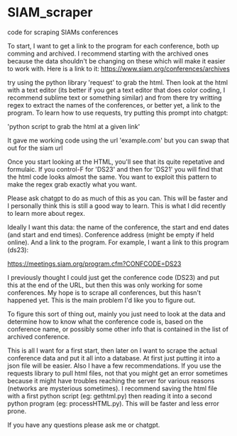 # SIAM_scraper
code for scraping SIAMs conferences

To start, I want to get a link to the program for each conference, both up comming and archived. I recommend starting with the archived ones because the data shouldn't be changing on these which will make it easier to work with. Here is a link to it:
https://www.siam.org/conferences/archives

try using the python library 'request' to grab the html. Then look at the html with a text editor (its better if you get a text editor that does color coding, I recommend sublime text or something similar) and from there try writting regex to extract the names of the conferences, or better yet, a link to the program. To learn how to use requests, try putting this prompt into chatgpt:

'python script to grab the html at a given link'

It gave me working code using the url 'example.com' but you can swap that out for the siam url

Once you start looking at the HTML, you'll see that its quite repetative and formulaic. If you control-F for 'DS23' and then for 'DS21' you will find that the html code looks almost the same. You want to exploit this pattern to make the regex grab exactly what you want.

Please ask chatgpt to do as much of this as you can. This will be faster and I personally think this is still a good way to learn. This is what I did recently to learn more about regex.

Ideally I want this data: the name of the conference, the start and end dates (and start and end times). Conference address (might be empty if held online). And a link to the program. For example, I want a link to this program (ds23):

https://meetings.siam.org/program.cfm?CONFCODE=DS23

I previously thought I could just get the conference code (DS23) and put this at the end of the URL, but then this was only working for some conferences. My hope is to scrape all conferences, but this hasn't happened yet. This is the main problem I'd like you to figure out.

To figure this sort of thing out, mainly you just need to look at the data and determine how to know what the conference code is, based on the conference name, or possibly some other info that is contained in the list of archived conference.


This is all I want for a first start, then later on I want to scrape the actual conference data and put it all into a database. At first just putting it into a json file will be easier. Also I have a few recommendations. If you use the requests library to pull html files, not that you might get an error sometimes because it might have troubles reaching the server for various reasons (networks are mysterious sometimes). I recommend saving the html file with a first python script (eg: gethtml.py) then reading it into a second python program (eg: processHTML.py). This will be faster and less error prone.

If you have any questions please ask me or chatgpt.
